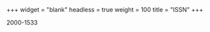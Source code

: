 +++
widget = "blank"
headless = true
weight = 100
title = "ISSN"
+++

2000-1533

<div style="display:none"><a rel="me" href="https://sigmoid.social/@nejlt">Mastodon</a></div>